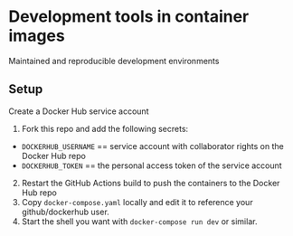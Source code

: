 # Development tools in container images

Maintained and reproducible development environments

## Setup

Create a Docker Hub service account
1. Fork this repo and add the following secrets:
  - `DOCKERHUB_USERNAME` == service account with collaborator rights on the Docker Hub repo
  - `DOCKERHUB_TOKEN` == the personal access token of the service account
2. Restart the GitHub Actions build to push the containers to the Docker Hub repo
3. Copy `docker-compose.yaml` locally and edit it to reference your github/dockerhub user.
4. Start the shell you want with `docker-compose run dev` or similar.


